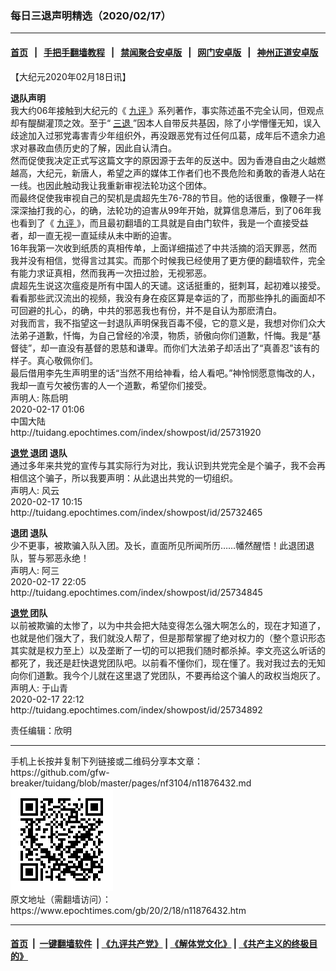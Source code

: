 ### 每日三退声明精选（2020/02/17）
------------------------

#### [首页](https://github.com/gfw-breaker/banned-news1/blob/master/README.md) &nbsp;&nbsp;|&nbsp;&nbsp; [手把手翻墙教程](https://github.com/gfw-breaker/guides/wiki) &nbsp;&nbsp;|&nbsp;&nbsp; [禁闻聚合安卓版](https://github.com/gfw-breaker/bn-android) &nbsp;&nbsp;|&nbsp;&nbsp; [网门安卓版](https://github.com/oGate2/oGate) &nbsp;&nbsp;|&nbsp;&nbsp; [神州正道安卓版](https://github.com/SzzdOgate/update) 



<div class="post_content" id="artbody" itemprop="articleBody">
 <!-- article content begin -->
 <p>
  【大纪元2020年02月18日讯】
 </p>
 <p>
  <strong>
   退队声明
  </strong>
  <br/>
  我大约06年接触到大纪元的《
  <a href="https://www.epochtimes.com/gb/tag/%E4%B9%9D%E8%AF%84.html">
   九评
  </a>
  》系列著作，事实陈述虽不完全认同，但观点却有醍醐灌顶之效。至于“
  <a href="https://www.epochtimes.com/gb/tag/%E4%B8%89%E9%80%80.html">
   三退
  </a>
  ”因本人自带反共基因，除了小学懵懂无知，误入歧途加入过邪党毒害青少年组织外，再没跟恶党有过任何瓜葛，成年后不遗余力追求对暴政血债历史的了解，因此自认清白。
  <br/>
  然而促使我决定正式写这篇文字的原因源于去年的反送中。因为香港自由之火越燃越高，大纪元，新唐人，希望之声的媒体工作者们也不畏危险和勇敢的香港人站在一线。也因此触动我让我重新审视法轮功这个团体。
  <br/>
  而最终促使我审视自己的契机是虞超先生76-78的节目。他的话很重，像鞭子一样深深抽打我的心，的确，法轮功的迫害从99年开始，就算信息滞后，到了06年我也看到了《
  <a href="https://www.epochtimes.com/gb/tag/%E4%B9%9D%E8%AF%84.html">
   九评
  </a>
  》，而且最初翻墙的工具就是自由门软件，我是一个直接受益者，却一直无视一直延续从未中断的迫害。
  <br/>
  16年我第一次收到纸质的真相传单，上面详细描述了中共活摘的滔天罪恶，然而我并没有相信，觉得言过其实。而那个时候我已经使用了更方便的翻墙软件，完全有能力求证真相，然而我再一次扭过脸，无视邪恶。
  <br/>
  虞超先生说这次瘟疫是所有中国人的天谴。这话挺重的，挺刺耳，起初难以接受。看看那些武汉流出的视频，我没有身在疫区算是幸运的了，而那些挣扎的画面却不可回避的扎心，的确，中共的邪恶我也有份，并不是自认为那麽清白。
  <br/>
  对我而言，我不指望这一封退队声明保我百毒不侵，它的意义是，我想对你们众大法弟子道歉，忏悔，为自己曾经的冷漠，物质，骄傲向你们道歉，忏悔。我是“基督徒”，却一直没有基督的恩慈和谦卑。而你们大法弟子却活出了“真善忍”该有的样子。真心敬佩你们。
  <br/>
  最后借用李先生声明里的话“当然不用给神看，给人看吧。”神怜悯愿意悔改的人，我却一直亏欠被伤害的人一个道歉，希望你们接受。
  <br/>
  声明人: 陈启明
  <br/>
  2020-02-17 01:06
  <br/>
  中国大陆
  <br/>
  http://tuidang.epochtimes.com/index/showpost/id/25731920
 </p>
 <p>
  <strong>
   <a href="https://www.epochtimes.com/gb/tag/%E9%80%80%E5%85%9A.html">
    退党
   </a>
   退团 退队
  </strong>
  <br/>
  通过多年来共党的宣传与其实际行为对比，我认识到共党完全是个骗子，我不会再相信这个骗子，所以我要声明：从此退出共党的一切组织。
  <br/>
  声明人: 风云
  <br/>
  2020-02-17 10:15
  <br/>
  http://tuidang.epochtimes.com/index/showpost/id/25732465
 </p>
 <p>
  <strong>
   退团 退队
  </strong>
  <br/>
  少不更事，被欺骗入队入团。及长，直面所见所闻所历……幡然醒悟！此退团退队，誓与邪恶永绝！
  <br/>
  声明人: 阿三
  <br/>
  2020-02-17 22:05
  <br/>
  http://tuidang.epochtimes.com/index/showpost/id/25734845
 </p>
 <p>
  <strong>
   <a href="https://www.epochtimes.com/gb/tag/%E9%80%80%E5%85%9A.html">
    退党
   </a>
   团队
  </strong>
  <br/>
  以前被欺骗的太惨了，以为中共会把大陆变得怎么强大啊怎么的，现在才知道了，也就是他们强大了，我们就没人帮了，但是那帮掌握了绝对权力的（整个意识形态其实就是权力至上）以及垄断了一切的可以把我们随时都杀掉。李文亮这么听话的都死了，我还是赶快退党团队吧。以前看不懂你们，现在懂了。我对我过去的无知向你们道歉。我今个儿就在这里退了党团队，不要再给这个骗人的政权当炮灰了。
  <br/>
  声明人: 于山青
  <br/>
  2020-02-17 22:12
  <br/>
  http://tuidang.epochtimes.com/index/showpost/id/25734892
 </p>
 <p>
  责任编辑：欣明
 </p>
 <!-- article content end -->
 <div id="below_article_ad">
 </div>
</div>

<hr/>
手机上长按并复制下列链接或二维码分享本文章：<br/>
https://github.com/gfw-breaker/tuidang/blob/master/pages/nf3104/n11876432.md <br/>
<a href='https://github.com/gfw-breaker/tuidang/blob/master/pages/nf3104/n11876432.md'><img src='https://github.com/gfw-breaker/tuidang/blob/master/pages/nf3104/n11876432.md.png'/></a> <br/>
原文地址（需翻墙访问）：https://www.epochtimes.com/gb/20/2/18/n11876432.htm


------------------------
#### [首页](https://github.com/gfw-breaker/banned-news/blob/master/README.md) &nbsp;|&nbsp; [一键翻墙软件](https://github.com/gfw-breaker/nogfw/blob/master/README.md) &nbsp;| [《九评共产党》](https://github.com/gfw-breaker/9ping.md/blob/master/README.md#九评之一评共产党是什么) | [《解体党文化》](https://github.com/gfw-breaker/jtdwh.md/blob/master/README.md) | [《共产主义的终极目的》](https://github.com/gfw-breaker/gczydzjmd.md/blob/master/README.md)


<img src='http://gfw-breaker.win/tuidang/pages/nf3104/n11876432.md' width='0px' height='0px'/>